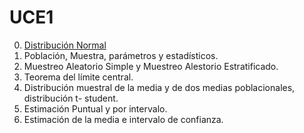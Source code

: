 # UCE1

0.   [Distribución Normal](https://github.com/jazaineam1/UCE1/blob/master/Cuadernos/DistribucionNormal.ipynb)
1.  Población, Muestra, parámetros y estadísticos.
2.  Muestreo Aleatorio Simple y Muestreo Alestorio Estratificado.
3.  Teorema del límite central.
4.  Distribución muestral de la media y de dos medias poblacionales, distribución t- student.
5.  Estimación Puntual y por intervalo.
6.  Estimación de la media e intervalo de confianza.
